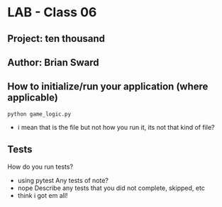 # LAB - Class 06

## Project: ten thousand

## Author: Brian Sward

## How to initialize/run your application (where applicable)

``python game_logic.py``

- i mean that is the file but not how you run it, its not that kind of file?

## Tests

How do you run tests?
- using pytest
Any tests of note?
- nope
Describe any tests that you did not complete, skipped, etc
- think i got em all!